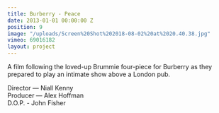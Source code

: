 ```yaml
---
title: Burberry - Peace
date: 2013-01-01 00:00:00 Z
position: 9
image: "/uploads/Screen%20Shot%202018-08-02%20at%2020.40.38.jpg"
vimeo: 69016182
layout: project
---
```


A film following the loved-up Brummie four-piece for Burberry as they prepared to play an intimate show above a London pub. 

Director — Niall Kenny  
Producer — Alex Hoffman  
D.O.P. - John Fisher